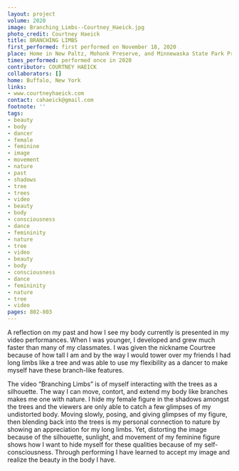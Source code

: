 ```yaml
---
layout: project
volume: 2020
image: Branching_Limbs--Courtney_Haeick.jpg
photo_credit: Courtney Haeick
title: BRANCHING LIMBS
first_performed: first performed on November 18, 2020
place: Home in New Paltz, Mohonk Preserve, and Minnewaska State Park Preserve
times_performed: performed once in 2020
contributor: COURTNEY HAEICK
collaborators: []
home: Buffalo, New York
links:
- www.courtneyhaeick.com
contact: cahaeick@gmail.com
footnote: ''
tags:
- beauty
- body
- dancer
- female
- feminine
- image
- movement
- nature
- past
- shadows
- tree
- trees
- video
- beauty
- body
- consciousness
- dance
- femininity
- nature
- tree
- video
- beauty
- body
- consciousness
- dance
- femininity
- nature
- tree
- video
pages: 802-803
---
```


A reflection on my past and how I see my body currently is presented in my video performances. When I was younger, I developed and grew much faster than many of my classmates. I was given the nickname Courtree because of how tall I am and by the way I would tower over my friends I had long limbs like a tree and was able to use my flexibility as a dancer to make myself have these branch-like features. 

The video “Branching Limbs” is of myself interacting with the trees as a silhouette. The way I can move, contort, and extend my body like branches makes me one with nature. I hide my female figure in the shadows amongst the trees and the viewers are only able to catch a few glimpses of my undistorted body. Moving slowly, posing, and giving glimpses of my figure, then blending back into the trees is my personal connection to nature by showing an appreciation for my long limbs. Yet, distorting the image because of the silhouette, sunlight, and movement of my feminine figure shows how I want to hide myself for these qualities because of my self-consciousness. Through performing I have learned to accept my image and realize the beauty in the body I have.